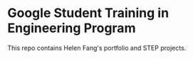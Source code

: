 # Google Student Training in Engineering Program

This repo contains Helen  Fang's portfolio and STEP projects.
